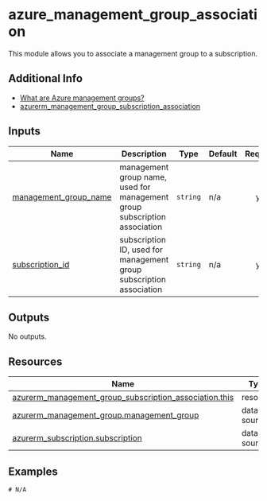 <!-- BEGIN_TF_DOCS -->
# azure_management_group_association

This module allows you to associate a management group to a subscription.

## Additional Info

* [What are Azure management groups?](https://learn.microsoft.com/en-us/azure/governance/management-groups/overview)
* [azurerm_management_group_subscription_association](https://registry.terraform.io/providers/hashicorp/azurerm/latest/docs/resources/management_group_subscription_association)

## Inputs

| Name | Description | Type | Default | Required |
|------|-------------|------|---------|:--------:|
| <a name="input_management_group_name"></a> [management\_group\_name](#input\_management\_group\_name) | management group name, used for management group subscription association | `string` | n/a | yes |
| <a name="input_subscription_id"></a> [subscription\_id](#input\_subscription\_id) | subscription ID, used for management group subscription association | `string` | n/a | yes |

## Outputs

No outputs.

## Resources

| Name | Type |
|------|------|
| [azurerm_management_group_subscription_association.this](https://registry.terraform.io/providers/hashicorp/azurerm/latest/docs/resources/management_group_subscription_association) | resource |
| [azurerm_management_group.management_group](https://registry.terraform.io/providers/hashicorp/azurerm/latest/docs/data-sources/management_group) | data source |
| [azurerm_subscription.subscription](https://registry.terraform.io/providers/hashicorp/azurerm/latest/docs/data-sources/subscription) | data source |

## Examples

```hcl
# N/A
```
<!-- END_TF_DOCS -->